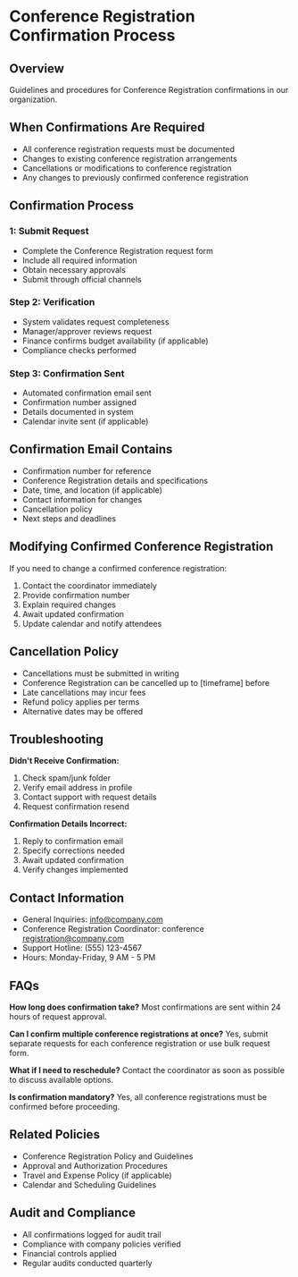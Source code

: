 # Conference Registration Confirmation Process

## Overview
Guidelines and procedures for Conference Registration confirmations in our organization.

## When Confirmations Are Required
- All conference registration requests must be documented
- Changes to existing conference registration arrangements
- Cancellations or modifications to conference registration
- Any changes to previously confirmed conference registration

## Confirmation Process

###  1: Submit Request
- Complete the Conference Registration request form
- Include all required information
- Obtain necessary approvals
- Submit through official channels

### Step 2: Verification
- System validates request completeness
- Manager/approver reviews request
- Finance confirms budget availability (if applicable)
- Compliance checks performed

### Step 3: Confirmation Sent
- Automated confirmation email sent
- Confirmation number assigned
- Details documented in system
- Calendar invite sent (if applicable)

## Confirmation Email Contains
- Confirmation number for reference
- Conference Registration details and specifications
- Date, time, and location (if applicable)
- Contact information for changes
- Cancellation policy
- Next steps and deadlines

## Modifying Confirmed Conference Registration
If you need to change a confirmed conference registration:
1. Contact the coordinator immediately
2. Provide confirmation number
3. Explain required changes
4. Await updated confirmation
5. Update calendar and notify attendees

## Cancellation Policy
- Cancellations must be submitted in writing
- Conference Registration can be cancelled up to [timeframe] before
- Late cancellations may incur fees
- Refund policy applies per terms
- Alternative dates may be offered

## Troubleshooting

**Didn't Receive Confirmation:**
1. Check spam/junk folder
2. Verify email address in profile
3. Contact support with request details
4. Request confirmation resend

**Confirmation Details Incorrect:**
1. Reply to confirmation email
2. Specify corrections needed
3. Await updated confirmation
4. Verify changes implemented

## Contact Information
- General Inquiries: info@company.com
- Conference Registration Coordinator: conference registration@company.com
- Support Hotline: (555) 123-4567
- Hours: Monday-Friday, 9 AM - 5 PM

## FAQs

**How long does confirmation take?**
Most confirmations are sent within 24 hours of request approval.

**Can I confirm multiple conference registrations at once?**
Yes, submit separate requests for each conference registration or use bulk request form.

**What if I need to reschedule?**
Contact the coordinator as soon as possible to discuss available options.

**Is confirmation mandatory?**
Yes, all conference registrations must be confirmed before proceeding.

## Related Policies
- Conference Registration Policy and Guidelines
- Approval and Authorization Procedures
- Travel and Expense Policy (if applicable)
- Calendar and Scheduling Guidelines

## Audit and Compliance
- All confirmations logged for audit trail
- Compliance with company policies verified
- Financial controls applied
- Regular audits conducted quarterly

